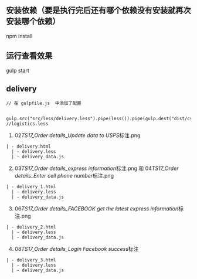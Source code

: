 ## 安装依赖（要是执行完后还有哪个依赖没有安装就再次安装哪个依赖）

npm install

## 运行查看效果

gulp start

## delivery

```
// 在 gulpfile.js  中添加了配置

  gulp.src("src/less/delivery.less").pipe(less()).pipe(gulp.dest("dist/css")); //logistics.less

```

1. 02*TS17_Order details_Update data to USPS*标注.png

```
| - delivery.html
  | - delivery.less
  | - delivery_data.js
```

2. 03*TS17_Order details_express information*标注.png 和 04*TS17_Order details_Enter cell phone number*标注.png

```
| - delivery_1.html
  | - delivery.less
  | - delivery_data.js
```

3. 06*TS17_Order details_FACEBOOK get the latest express information*标注.png

```
| - delivery_2.html
  | - delivery.less
  | - delivery_data.js
```

4. 08*TS17_Order details_Login Facebook success*标注

```
| - delivery_3.html
  | - delivery.less
  | - delivery_data.js
```
